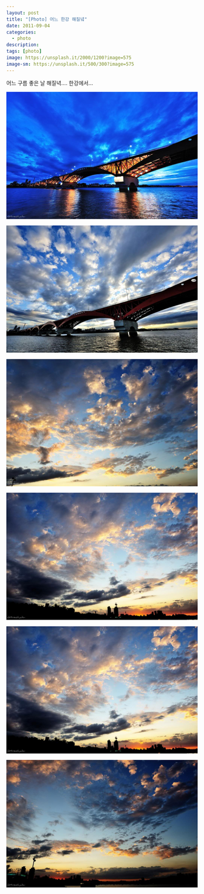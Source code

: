```yaml
---
layout: post
title: "[Photo] 어느 한강 해질녘"
date: 2011-09-04
categories:
  - photo
description:
tags: [photo]
image: https://unsplash.it/2000/1200?image=575
image-sm: https://unsplash.it/500/300?image=575
---
```


어느 구름 좋은 날 해질녁.... 한강에서...

![img](https://raw.githubusercontent.com/tkhwang/tkhwang-etc/master/img/2011/DSC_1188.JPG)

<!--more-->

![img](https://raw.githubusercontent.com/tkhwang/tkhwang-etc/master/img/2011/20110918234243_dsc_1159.JPG)

![img](https://raw.githubusercontent.com/tkhwang/tkhwang-etc/master/img/2011/20110904201024_dsc_0945.JPG)

![img](https://raw.githubusercontent.com/tkhwang/tkhwang-etc/master/img/2011/20110904201040_dsc_0946.JPG)

![img](https://raw.githubusercontent.com/tkhwang/tkhwang-etc/master/img/2011/20110904201040_dsc_0946.JPG)

![img](https://raw.githubusercontent.com/tkhwang/tkhwang-etc/master/img/2011/DSC_0950.JPG)

